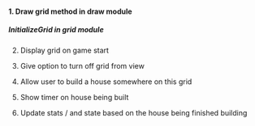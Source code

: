 <h4> 
<p>
1. Draw grid method in draw module <p>

<h5> InitializeGrid in grid module </h5> <p>


2. Display grid on game start <p>


3. Give option to turn off grid from view <p>


4. Allow user to build a house somewhere on this grid <p>


5. Show timer on house being built <p>


6. Update stats / and state based on the house being finished building <p>


    


</h4>

